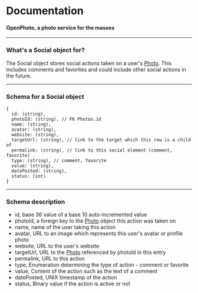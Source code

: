 Documentation
=======================
#### OpenPhoto, a photo service for the masses

----------------------------------------

### What's a Social object for?

The Social object stores social actions taken on a user's [Photo][Photo].
This includes comments and favorites and could include other social actions in the future.

----------------------------------------

### Schema for a Social object

    {
      id: (string),
      photoId: (string), // FK Photos.id
      name: (string),
      avatar: (string),
      website: (string),
      targetUrl: (string), // link to the target which this row is a child of
      permalink: (string), // link to this social element (comment, favorite)
      type: (string), // comment, favorite
      value: (string),
      datePosted: (string),
      status: (int)
    }

----------------------------------------

### Schema description

  * id, base 36 value of a base 10 auto-incremented value
  * photoId, a foreign key to the [Photo][Photo] object this action was taken on
  * name, name of the user taking this action
  * avatar, URL to an image which represents this user's avatar or profile photo
  * website, URL to the user's website
  * targetUrl, URL to the [Photo][Photo] referenced by photoId in this entry
  * permalink, URL to this action
  * type, Enumeration determining the type of action - comment or favorite
  * value, Content of the action such as the text of a comment
  * datePosted, UNIX timestamp of the action
  * status, Binary value if the action is active or not


[User]: https://github.com/openphoto/frontend/blob/master/documentation/schemas/User.markdown
[Photo]: https://github.com/openphoto/frontend/blob/master/documentation/schemas/Photo.markdown
[Social]: https://github.com/openphoto/frontend/blob/master/documentation/schemas/Social.markdown
